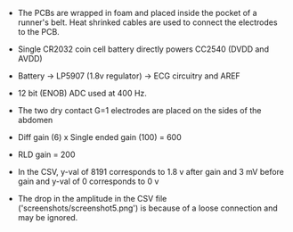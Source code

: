 - The PCBs are wrapped in foam and placed inside the pocket of a runner's belt. Heat shrinked cables are used to connect the electrodes to the PCB.
- Single CR2032 coin cell battery directly powers CC2540 (DVDD and AVDD)

- Battery -> LP5907 (1.8v regulator) -> ECG circuitry and AREF
- 12 bit (ENOB) ADC used at 400 Hz. 

- The two dry contact G=1 electrodes are placed on the sides of the abdomen
- Diff gain (6) x Single ended gain (100) = 600
- RLD gain = 200
- In the CSV, y-val of 8191 corresponds to 1.8 v after gain and 3 mV before gain and y-val of 0 corresponds to 0 v

- The drop in the amplitude in the CSV file ('screenshots/screenshot5.png') is because of a loose connection and may be ignored.
